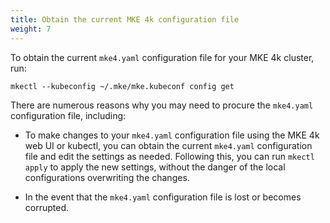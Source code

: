 ```yaml
---
title: Obtain the current MKE 4k configuration file
weight: 7
---
```


To obtain the current `mke4.yaml` configuration file for your MKE 4k cluster, run:

```shell
mkectl --kubeconfig ~/.mke/mke.kubeconf config get
```

There are numerous reasons why you may need to procure the `mke4.yaml` configuration file, including:

* To make changes to your `mke4.yaml` configuration file using the MKE 4k web
UI or kubectl, you can obtain the current `mke4.yaml` configuration file and
edit the settings as needed. Following this, you can run `mkectl apply` to
apply the new settings, without the danger of the local configurations
overwriting the changes.

* In the event that the `mke4.yaml` configuration file is lost or becomes
  corrupted.
